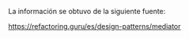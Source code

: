 La información se obtuvo de la siguiente fuente:

https://refactoring.guru/es/design-patterns/mediator